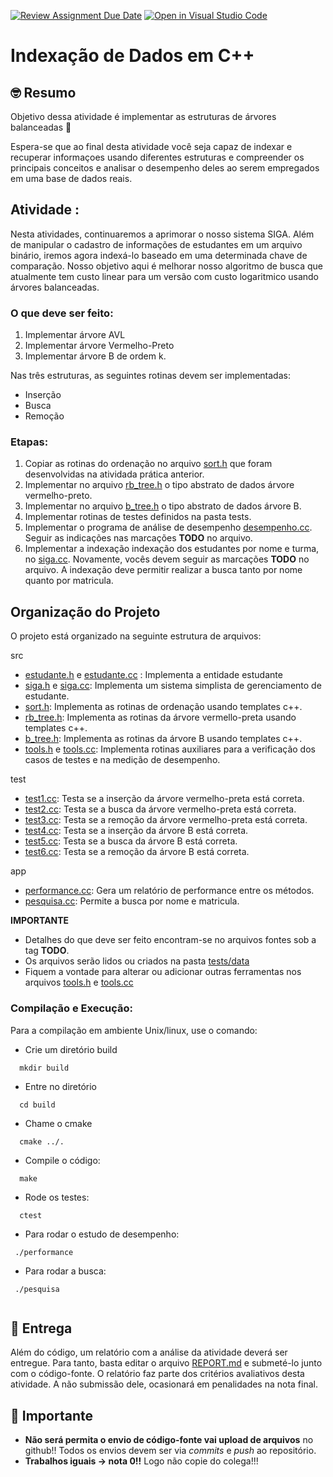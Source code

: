 [![Review Assignment Due Date](https://classroom.github.com/assets/deadline-readme-button-24ddc0f5d75046c5622901739e7c5dd533143b0c8e959d652212380cedb1ea36.svg)](https://classroom.github.com/a/Aah9uBSm)
[![Open in Visual Studio Code](https://classroom.github.com/assets/open-in-vscode-718a45dd9cf7e7f842a935f5ebbe5719a5e09af4491e668f4dbf3b35d5cca122.svg)](https://classroom.github.com/online_ide?assignment_repo_id=11158291&assignment_repo_type=AssignmentRepo)
# Indexação de Dados em C++

## 🤓 Resumo

Objetivo dessa atividade é implementar as estruturas de árvores balanceadas  🚀

Espera-se que ao final desta atividade você seja capaz de indexar e recuperar informaçoes usando diferentes estruturas e compreender os principais conceitos e analisar o desempenho deles ao serem empregados em uma base de dados reais.

## Atividade :

Nesta atividades, continuaremos a aprimorar o nosso sistema SIGA. 
Além de manipular o cadastro de informações de estudantes em um arquivo binário, iremos agora indexá-lo 
baseado em uma determinada chave de comparação. Nosso objetivo aqui é melhorar nosso algoritmo de busca que atualmente
tem custo linear para um versão com custo logaritmico usando árvores balanceadas.
### O que deve ser feito:

1. Implementar árvore AVL
1. Implementar árvore Vermelho-Preto
2. Implementar árvore B de ordem k.

Nas três estruturas, as seguintes rotinas devem ser implementadas:
* Inserção
* Busca
* Remoção

### Etapas:

1. Copiar as rotinas do ordenação no arquivo [sort.h](include/sort.h) que foram desenvolvidas na atividada prática anterior.
2. Implementar no arquivo [rb_tree.h](include/rb_tree.h) o tipo abstrato de dados árvore vermelho-preto.
3. Implementar no arquivo [b_tree.h](include/b_tree.h) o tipo abstrato de dados árvore B.
4. Implementar rotinas de testes definidos na pasta tests. 
5. Implementar o programa de análise de desempenho [desempenho.cc](app/performance.cc). Seguir as indicações nas marcações **TODO** no arquivo.
6. Implementar a indexação indexação dos estudantes por nome e turma, no [siga.cc](src/siga.cc). Novamente, vocês devem seguir as marcações **TODO** no arquivo. A indexação deve permitir realizar a busca tanto por nome quanto por matricula.

## Organização do Projeto 

O projeto está organizado na seguinte estrutura de arquivos:

src
  - [estudante.h](src/estudante.h) e [estudante.cc](src/estudante.cpp) : Implementa a entidade estudante
  - [siga.h](include/siga.h) e [siga.cc](src/siga.cc): Implementa um sistema simplista de gerenciamento de estudante.
  - [sort.h](include/sort.h): Implementa as rotinas de ordenação usando templates c++.
  - [rb_tree.h](include/rb_tree.h): Implementa as rotinas da árvore vermello-preta  usando templates c++.
  - [b_tree.h](include/b_tree.h):  Implementa as rotinas da árvore B  usando templates c++.
  - [tools.h](include/tools.h) e [tools.cc](src/tools.cc):  Implementa rotinas auxiliares para a verificação dos casos de testes e na medição de desempenho.
  
test
  - [test1.cc](tests/test1.cc):  Testa se a inserção da árvore vermelho-preta está correta.
  - [test2.cc](tests/test2.cc):  Testa se a busca da árvore vermelho-preta está correta.
  - [test3.cc](tests/test3.cc):  Testa se a remoção da árvore vermelho-preta está correta.
  - [test4.cc](tests/test4.cc):  Testa se a inserção da árvore B está correta.
  - [test5.cc](tests/test5.cc):  Testa se a busca da árvore B está correta.
  - [test6.cc](tests/test6.cc):  Testa se a remoção da árvore B está correta.

app
  - [performance.cc](app/performance.cc): Gera um relatório de performance entre os métodos.
  - [pesquisa.cc](app/pesquisa.cc): Permite a busca por nome e matricula.

**IMPORTANTE**
 - Detalhes do que deve ser feito encontram-se no arquivos fontes sob a tag **TODO**.
 - Os arquivos serão lidos ou criados na pasta [tests/data](tests/data)
 - Fiquem a vontade para alterar ou adicionar outras ferramentas nos arquivos [tools.h](include/tools.h) e [tools.cc](src/tools.cc)

### Compilação e Execução: 

Para a compilação em ambiente Unix/linux, use o comando:

 - Crie um diretório build
  ```
    mkdir build
  ```
 - Entre no diretório

  ```
    cd build
  ```
  - Chame o cmake
 
  ```
    cmake ../.
  ```
  - Compile o código:
  
  ```
    make 
  ```
  
  - Rode os testes:
   
  ```
    ctest
  ```
  
  - Para rodar o estudo de desempenho:
   ```
    ./performance

  ```
  
  - Para rodar a busca:
   ```
    ./pesquisa
    
  ```

## 📝 Entrega

Além do código, um relatório com a análise da atividade deverá ser entregue. Para tanto, basta editar o arquivo [REPORT.md](REPORT.md) e submeté-lo junto com o código-fonte. O relatório faz parte dos critérios avaliativos desta atividade. A não submissão dele, ocasionará em penalidades na nota final.

## 📝 Importante

- **Não será permita o envio de código-fonte vai upload de arquivos** no github!! Todos os
envios devem ser via *commits* e *push* ao repositório.
- **Trabalhos iguais -> nota 0!!** Logo não copie do colega!!! 





